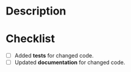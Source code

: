 # Description

# Checklist
- [ ] Added **tests** for changed code.
- [ ] Updated **documentation** for changed code.